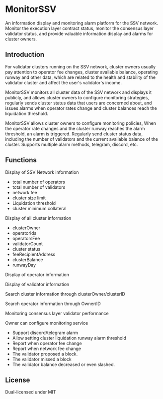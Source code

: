 # MonitorSSV
An information display and monitoring alarm platform for the SSV network. Monitor the execution layer contract status, monitor the consensus layer validator status, and provide valuable information display and alarms for cluster owners.

## Introduction
For validator clusters running on the SSV network, cluster owners usually pay attention to operator fee changes, cluster available balance, operating runway and other data, which are related to the health and stability of the validator cluster and affect the user's validator's income.

MonitorSSV monitors all cluster data of the SSV network and displays it publicly, and allows cluster owners to configure monitoring strategies, regularly sends cluster status data that users are concerned about, and issues alarms when operator rates change and cluster balances reach the liquidation threshold.

MonitorSSV allows cluster owners to configure monitoring policies,
When the operator rate changes and the cluster runway reaches the alarm threshold, an alarm is triggered.
Regularly send cluster status data, including the number of validators and the current available balance of the cluster.
Supports multiple alarm methods, telegram, discord, etc.

## Functions
Display of SSV Network information
- total number of operators
- total number of validators
- network fee
- cluster size limit
- Liquidation threshold
- cluster minimum collateral

Display of all cluster information
- clusterOwner
- operatorIds
- operatorsFee
- validatorCount
- cluster status
- feeRecipientAddress
- clusterBalance
- runwayDay

Display of operator information

Display of validator information

Search cluster information through clusterOwner/clusterID

Search operator information through Owner/ID

Monitoring consensus layer validator performance

Owner can configure monitoring service
- Support discord/telegram alarm
- Allow setting cluster liquidation runway alarm threshold
- Report when operator fee change
- Report when network fee change
- The validator proposed a block.
- The validator missed a block
- The validator balance decreased or even slashed.

## License
Dual-licensed under MIT